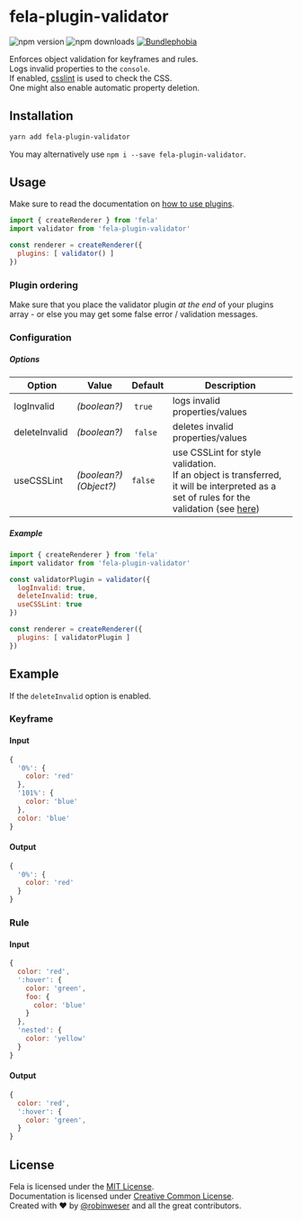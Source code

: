 # fela-plugin-validator

<img alt="npm version" src="https://badge.fury.io/js/fela-plugin-validator.svg"> <img alt="npm downloads" src="https://img.shields.io/npm/dm/fela-plugin-validator.svg"> <a href="https://bundlephobia.com/result?p=fela-plugin-validator@latest"><img alt="Bundlephobia" src="https://img.shields.io/bundlephobia/minzip/fela-plugin-validator.svg"></a>

Enforces object validation for keyframes and rules.<br>
Logs invalid properties to the `console`. <br>
If enabled, [csslint](https://github.com/CSSLint/csslint) is used to check the CSS.<br>
One might also enable automatic property deletion.

## Installation
```sh
yarn add fela-plugin-validator
```
You may alternatively use `npm i --save fela-plugin-validator`.


## Usage
Make sure to read the documentation on [how to use plugins](http://fela.js.org/docs/advanced/Plugins.html).

```javascript
import { createRenderer } from 'fela'
import validator from 'fela-plugin-validator'

const renderer = createRenderer({
  plugins: [ validator() ]
})
```

### Plugin ordering

Make sure that you place the validator plugin *at the end* of your plugins array - or else you may get some false error / validation messages.

### Configuration
##### Options
| Option | Value | Default | Description |
| --- | --- | --- | --- |
| logInvalid | *(boolean?)* | `true` | logs invalid properties/values |
| deleteInvalid | *(boolean?)* | `false` | deletes invalid properties/values |
| useCSSLint | *(boolean?)*<br>*(Object?)* | `false` | use CSSLint for style validation. <br> If an object is transferred, it will be interpreted as a set of rules for the validation (see [here](https://github.com/CSSLint/csslint/wiki/Rules)) |

##### Example
```javascript
import { createRenderer } from 'fela'
import validator from 'fela-plugin-validator'

const validatorPlugin = validator({
  logInvalid: true,
  deleteInvalid: true,
  useCSSLint: true
})

const renderer = createRenderer({
  plugins: [ validatorPlugin ]
})
```



## Example
If the `deleteInvalid` option is enabled.

### Keyframe
#### Input
```javascript
{
  '0%': {
    color: 'red'
  },
  '101%': {
    color: 'blue'
  },
  color: 'blue'
}
```

#### Output
```javascript
{
  '0%': {
    color: 'red'
  }
}
```
### Rule
#### Input
```javascript
{
  color: 'red',
  ':hover': {
    color: 'green',
    foo: {
      color: 'blue'
    }
  },
  'nested': {
    color: 'yellow'
  }
}
```

#### Output
```javascript
{
  color: 'red',
  ':hover': {
    color: 'green',
  }
}
```


## License
Fela is licensed under the [MIT License](http://opensource.org/licenses/MIT).<br>
Documentation is licensed under [Creative Common License](http://creativecommons.org/licenses/by/4.0/).<br>
Created with ♥ by [@robinweser](http://weser.io) and all the great contributors.

